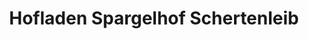 ---
title: "Hofladen Spargelhof Schertenleib"
url: /jahnatal/hofladen-spargelhof-schertenleib/
shop: Hofladen
---